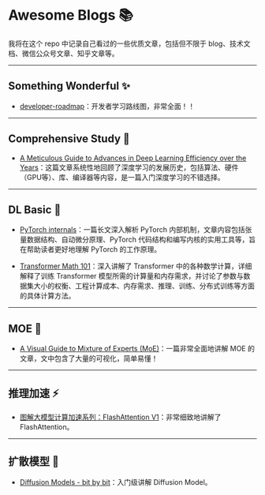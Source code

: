 # Awesome Blogs 📚

我将在这个 repo 中记录自己看过的一些优质文章，包括但不限于 blog、技术文档、微信公众号文章、知乎文章等。

---

## Something Wonderful ✨

- [developer-roadmap](https://github.com/kamranahmedse/developer-roadmap)：开发者学习路线图，非常全面！！

---

## Comprehensive Study 📖

- [A Meticulous Guide to Advances in Deep Learning Efficiency over the Years](https://alexzhang13.github.io/blog/2024/efficient-dl/)：这篇文章系统性地回顾了深度学习的发展历史，包括算法、硬件（GPU等）、库、编译器等内容，是一篇入门深度学习的不错选择。

---

## DL Basic 🧠

- [PyTorch internals](http://blog.ezyang.com/2019/05/pytorch-internals/?continueFlag=f625166ef792bb9d445c5e81716c454e)：一篇长文深入解析 PyTorch 内部机制，文章内容包括张量数据结构、自动微分原理、PyTorch 代码结构和编写内核的实用工具等，旨在帮助读者更好地理解 PyTorch 的工作原理。
  
- [Transformer Math 101](https://blog.eleuther.ai/transformer-math/?continueFlag=f625166ef792bb9d445c5e81716c454e)：深入讲解了 Transformer 中的各种数学计算，详细解释了训练 Transformer 模型所需的计算量和内存需求，并讨论了参数与数据集大小的权衡、工程计算成本、内存需求、推理、训练、分布式训练等方面的具体计算方法。

---

## MOE 🤖

- [A Visual Guide to Mixture of Experts (MoE)](newsletter.maartengrootendorst.com/p/a-visual-guide-to-mixture-of-experts)：一篇非常全面地讲解 MOE 的文章，文中包含了大量的可视化，简单易懂！

---

## 推理加速 ⚡

- [图解大模型计算加速系列：FlashAttention V1](https://www.zhihu.com/question/591646269/answer/3309904882?utm_psn=1858655279132069888)：非常细致地讲解了 FlashAttention。

---

## 扩散模型 🌌

- [Diffusion Models - bit by bit](https://lunar-joke-35b.notion.site/Diffusion-Models-bit-by-bit-10fba4b6a3fa80458d16e58036875747)：入门级讲解 Diffusion Model。